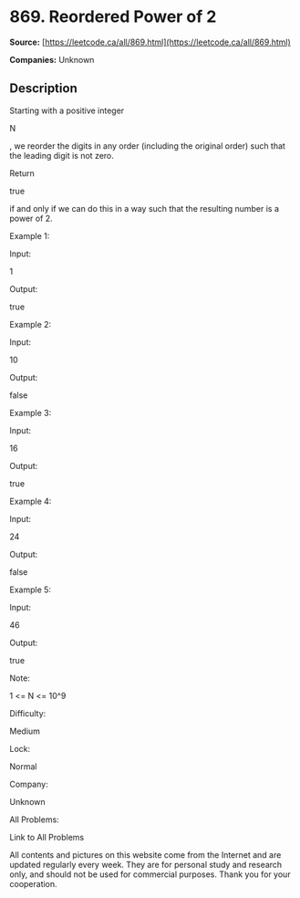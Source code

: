 # 869. Reordered Power of 2

**Source:** [https://leetcode.ca/all/869.html](https://leetcode.ca/all/869.html)

**Companies:** Unknown

## Description

Starting with a positive integer

N

, we reorder the digits in any order
        (including the original order) such that the leading digit is not zero.

Return

true

if and only if we can do this in a way such that the resulting
        number is a power of 2.

Example 1:

Input:

1

Output:

true

Example 2:

Input:

10

Output:

false

Example 3:

Input:

16

Output:

true

Example 4:

Input:

24

Output:

false

Example 5:

Input:

46

Output:

true

Note:

1 <= N <= 10^9

Difficulty:

Medium

Lock:

Normal

Company:

Unknown

All Problems:

Link to All Problems

All contents and pictures on this website come from the Internet and are updated regularly every week. They are for personal study and research only, and should not be used for commercial purposes. Thank you for your cooperation.

